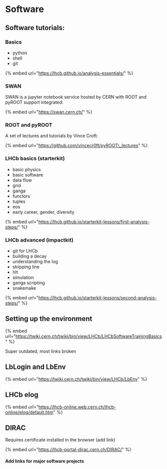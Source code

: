 # Software

## Software tutorials:

### Basics

* python
* shell
* git

{% embed url="https://lhcb.github.io/analysis-essentials/" %}

### SWAN

SWAN is a jupyter notebook service hosted by CERN with ROOT and pyROOT support integrated:

{% embed url="https://swan.cern.ch/" %}

### ROOT and pyROOT

A set of lectures and tutorials by Vince Croft:

{% embed url="https://github.com/vincecr0ft/pyROOT\_lectures" %}

### LHCb basics \(starterkit\)

* basic physics
* basic software
* data flow
* grid
* ganga
* functors
* tuples
* eos
* early career, gender, diversity

{% embed url="https://lhcb.github.io/starterkit-lessons/first-analysis-steps/" %}

### LHCb advanced \(impactkit\)

* git for LHCb
* building a decay
* understanding the log
* stripping line
* hlt
* simulation
* ganga scripting
* snakemake

{% embed url="https://lhcb.github.io/starterkit-lessons/second-analysis-steps/" %}

## Setting up the environment

{% embed url="https://twiki.cern.ch/twiki/bin/view/LHCb/LHCbSoftwareTrainingBasics" %}

Super outdated, most links broken

## LbLogin and LbEnv

{% embed url="https://twiki.cern.ch/twiki/bin/view/LHCb/LbEnv" %}

## LHCb elog

{% embed url="https://lhcb-online.web.cern.ch/lhcb-online/elog/default.htm" %}

## DIRAC

Requires certificate installed in the browser \(add link\)

{% embed url="https://lhcb-portal-dirac.cern.ch/DIRAC/" %}

#### Add links for major software projects

